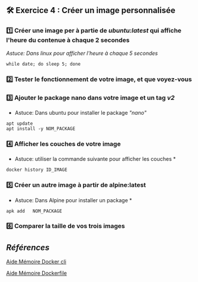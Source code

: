 ## **🛠 Exercice 4 : Créer un image personnalisée**


### **1️⃣ Créer une image per à partie de *ubuntu:latest* qui affiche l'heure du contenue à chaque 2 secondes**
 
*Astuce: Dans linux pour afficher l'heure à chaque 5 secondes*

```
while date; do sleep 5; done
````

### **2️⃣ Tester le fonctionnement de votre image, et que voyez-vous**


### **3️⃣ Ajouter le package nano dans votre image et un tag *v2***

* Astuce: Dans ubuntu pour installer le package *"nano"*
```
apt update
apt install -y NOM_PACKAGE
````

### **4️⃣ Afficher les couches de votre image** 

* Astuce: utiliser la commande suivante pour afficher les couches *
```
docker history ID_IMAGE
````



### **5️⃣ Créer un autre image à partir de alpine:latest** 

* Astuce: Dans Alpine pour installer un package *

```
apk add   NOM_PACKAGE
```

### **6️⃣ Comparer la taille de vos trois images**

## *Références*

[Aide Mémoire Docker cli](https://github.com/ycyr/formations/blob/main/docker/aide-memoire/docker-cli-cheatsheet.md)

[Aide Mémoire Dockerfile](https://github.com/ycyr/formations/blob/main/docker/aide-memoire/dockerfile-cheatsheet.md)
